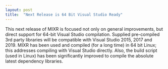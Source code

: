 ```yaml
---
layout: post
title:  "Next Release is 64 Bit Visual Studio Ready"
---
```

This next release of MIXR is focused not only on general improvements, but direct support for 64-bit Visual Studio compilation.  Supplied pre-compiled 3rd party libraries will be compatible with Visual Studio 2015, 2017 and 2019.  MIXR has been used and compiled (for a long time) in 64 bit Linux; this addresses compiling with Visual Studio directly.  Also, the build script (used in Linux) has been significantly improved to compile the absolute latest dependency libraries.
